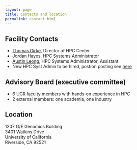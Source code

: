 ```yaml
---
layout: page
title: Contacts and location
permalink: contact.html
---
```


## Facility Contacts

* [Thomas Girke](), Director of HPC Center
* [Jordan Hayes](mailto:jordan.hayes@ucr.edu), HPC Systems Administrator
* [Austin Leong](mailto:aleon008@ucr.edu), HPC Systems Administrator, Assistant
* New HPC Syst Admin to be hired, postion posting see [here](https://goo.gl/tngqC1)

## Advisory Board (executive committee)

* 6 UCR faculty members with hands-on experience in HPC
* 2 external members: one academia, one industry 

## Location

1207 G/E Genomics Building  
3401 Watkins Drive  
University of California  
Riverside, CA 92521  

